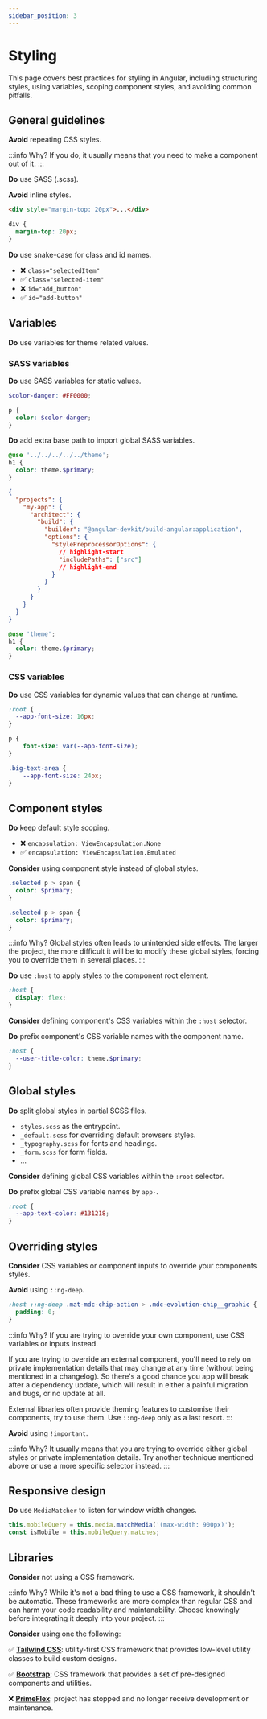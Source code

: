 ```yaml
---
sidebar_position: 3
---
```

# Styling
This page covers best practices for styling in Angular, including structuring styles, using variables, scoping component styles, and avoiding common pitfalls.

## General guidelines

**Avoid** repeating CSS styles.

:::info Why?
If you do, it usually means that you need to make a component out of it.
:::

**Do** use SASS (.scss).

**Avoid** inline styles.
```html title="❌ user.component.html"
<div style="margin-top: 20px">...</div>
```

```scss title="✅ user.component.scss"
div { 
  margin-top: 20px;
}
```

**Do** use snake-case for class and id names.
- ❌ `class="selectedItem"`
- ✅ `class="selected-item"`
- ❌ `id="add_button"`
- ✅ `id="add-button"`

## Variables

**Do** use variables for theme related values.

### SASS variables

**Do** use SASS variables for static values.
```scss 
$color-danger: #FF0000;

p {
  color: $color-danger;
}
```

**Do** add extra base path to import global SASS variables.

```scss title="❌ user.component.scss"
@use '../../../../../theme';
h1 {
  color: theme.$primary;
}
```

```json title="✅ angular.json"
{
  "projects": {
    "my-app": {
      "architect": {
        "build": {
          "builder": "@angular-devkit/build-angular:application",
          "options": {
            "stylePreprocessorOptions": {
              // highlight-start
              "includePaths": ["src"]
              // highlight-end
            }
          }
        }
      }
    }
  }
}
```

```scss title="✅ user.component.scss"
@use 'theme';
h1 {
  color: theme.$primary;
}
```

### CSS variables

**Do** use CSS variables for dynamic values that can change at runtime.
```scss 
:root {
  --app-font-size: 16px;
}

p {
    font-size: var(--app-font-size);
}

.big-text-area {
    --app-font-size: 24px;
}
```

## Component styles

**Do** keep default style scoping.
- ❌ `encapsulation: ViewEncapsulation.None`
- ✅ `encapsulation: ViewEncapsulation.Emulated`

**Consider** using component style instead of global styles.

```scss title="❌ styles.scss"
.selected p > span {
  color: $primary;
}
```

```scss title="✅ user-card.component.scss"
.selected p > span {
  color: $primary;
}
```

:::info Why?
Global styles often leads to unintended side effects. The larger the project, the more difficult it will be to modify these global styles, 
forcing you to override them in several places.
:::

**Do** use `:host` to apply styles to the component root element.
```scss title="✅ user.component.scss"
:host { 
  display: flex;
}
```

**Consider** defining component's CSS variables within the `:host` selector.

**Do** prefix component's CSS variable names with the component name.

```scss title="✅ user.component.scss"
:host { 
  --user-title-color: theme.$primary;
}
```

## Global styles

**Do** split global styles in partial SCSS files.
- `styles.scss` as the entrypoint. 
- `_default.scss` for overriding default browsers styles.
- `_typography.scss` for fonts and headings.
- `_form.scss` for form fields.
- ...

**Consider** defining global CSS variables within the `:root` selector.

**Do** prefix global CSS variable names by `app-`.

```scss title="✅ user.component.scss"
:root { 
  --app-text-color: #131218;
}
```


## Overriding styles

**Consider** CSS variables or component inputs to override your components styles.

**Avoid** using `::ng-deep`.

```scss title="❌ user.component.ts"
:host ::ng-deep .mat-mdc-chip-action > .mdc-evolution-chip__graphic {
  padding: 0;
}
```

:::info Why?
If you are trying to override your own component, use CSS variables or inputs instead.

If you are trying to override an external component, you'll need to rely on private implementation details that may change at any time (without being mentioned in a changelog). 
So there's a good chance you app will break after a dependency update, which will result in either a painful migration and bugs, or no update at all.

External libraries often provide theming features to customise their components, try to use them. Use `::ng-deep` only as a last resort.
:::

**Avoid** using `!important`.

:::info Why?
It usually means that you are trying to override either global styles or private implementation details. 
Try another technique mentioned above or use a more specific selector instead.
:::

## Responsive design

**Do** use `MediaMatcher` to listen for window width changes.
```ts title="✅ layout.component.ts"
this.mobileQuery = this.media.matchMedia('(max-width: 900px)');
const isMobile = this.mobileQuery.matches;
```

## Libraries

**Consider** not using a CSS framework.

:::info Why?
While it's not a bad thing to use a CSS framework, it shouldn't be automatic. These frameworks are more complex than regular CSS and can harm your code readability and maintanability. Choose knowingly before integrating it deeply into your project.
:::

**Consider** using one the following:

✅ **[Tailwind CSS](https://tailwindcss.com/)**: utility-first CSS framework that provides low-level utility classes to build custom designs.

✅ **[Bootstrap](https://getbootstrap.com/)**: CSS framework that provides a set of pre-designed components and utilities.

❌ **[PrimeFlex](https://primeflex.org/)**: project has stopped and no longer receive development or maintenance.
